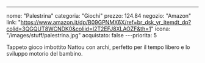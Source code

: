 ---
nome: "Palestrina"
categoria: "Giochi"
prezzo: 124.84
negozio: "Amazon"
link: "https://www.amazon.it/dp/B09GPNMX6X/ref=br_dsk_yr_itemdt_dp?colid=3QGQUT8WCNDK0&coliid=I2T2EFJ8XLAOZF&th=1"
icona: "/images/stuff/palestrina.jpg"
acquistato: false
---priorita: 5

Tappeto gioco imbottito Nattou con archi, perfetto per il tempo libero e lo sviluppo motorio del bambino.
